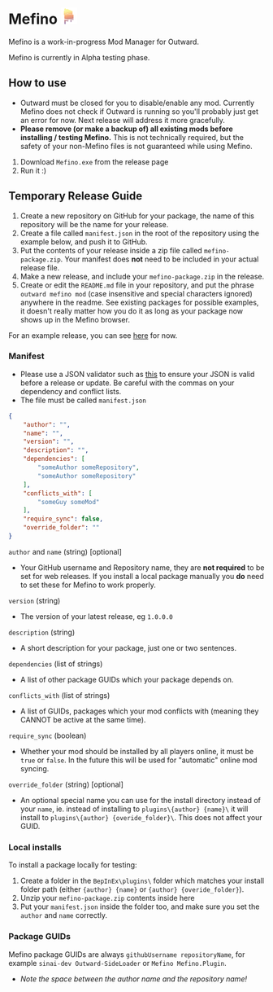 # Mefino [![Mefino](https://raw.githubusercontent.com/Mefino/Mefino/main/img/logo_32x32.png)]()

Mefino is a work-in-progress Mod Manager for Outward.

Mefino is currently in Alpha testing phase.

## How to use

* Outward must be closed for you to disable/enable any mod. Currently Mefino does not check if Outward is running so you'll probably just get an error for now. Next release will address it more gracefully.
* <b>Please remove (or make a backup of) all existing mods before installing / testing Mefino.</b> This is not technically required, but the safety of your non-Mefino files is not guaranteed while using Mefino.

1. Download `Mefino.exe` from the release page
2. Run it :)

## Temporary Release Guide

1. Create a new repository on GitHub for your package, the name of this repository will be the name for your release.
2. Create a file called `manifest.json` in the root of the repository using the example below, and push it to GitHub.
3. Put the contents of your release inside a zip file called `mefino-package.zip`. Your manifest does <b>not</b> need to be included in your actual release file. 
4. Make a new release, and include your `mefino-package.zip` in the release.
5. Create or edit the `README.md` file in your repository, and put the phrase `outward mefino mod` (case insensitive and special characters ignored) anywhere in the readme. See existing packages for possible examples, it doesn't really matter how you do it as long as your package now shows up in the Mefino browser.

For an example release, you can see [here](https://github.com/Mefino/Mefino.Plugin) for now.

### Manifest

* Please use a JSON validator such as [this](https://jsonlint.com/) to ensure your JSON is valid before a release or update. Be careful with the commas on your dependency and conflict lists.
* The file must be called `manifest.json`

```json
{
	"author": "",
	"name": "",
	"version": "",
	"description": "",
	"dependencies": [
		"someAuthor someRepository",
		"someAuthor someRepository"
	],
	"conflicts_with": [
		"someGuy someMod"
	],
	"require_sync": false,
	"override_folder": ""
}
```

`author` and `name` (string) [optional]
* Your GitHub username and Repository name, they are <b>not required</b> to be set for web releases. If you install a local package manually you <b>do</b> need to set these for Mefino to work properly.

`version` (string)
* The version of your latest release, eg `1.0.0.0`

`description` (string)
* A short description for your package, just one or two sentences.

`dependencies` (list of strings)
* A list of other package GUIDs which your package depends on.

`conflicts_with`  (list of strings)
* A list of GUIDs, packages which your mod conflicts with (meaning they CANNOT be active at the same time).

`require_sync` (boolean)
* Whether your mod should be installed by all players online, it must be `true` or `false`. In the future this will be used for "automatic" online mod syncing.

`override_folder` (string) [optional]
* An optional special name you can use for the install directory instead of your `name`, ie. instead of installing to `plugins\{author} {name}\` it will install to `plugins\{author} {overide_folder}\`. This does not affect your GUID.

### Local installs

To install a package locally for testing:
1. Create a folder in the `BepInEx\plugins\` folder which matches your install folder path (either `{author} {name}` or `{author} {overide_folder}`).
2. Unzip your `mefino-package.zip` contents inside here
3. Put your `manifest.json` inside the folder too, and make sure you set the `author` and `name` correctly.

### Package GUIDs

Mefino package GUIDs are always `githubUsername repositoryName`, for example `sinai-dev Outward-SideLoader` or `Mefino Mefino.Plugin`.
* <i>Note the space between the author name and the repository name!</i>